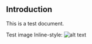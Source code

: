 ## Introduction

This is a test document.

Test image
Inline-style: 
![alt text](https://github.com/cenong/puzzler/tree/master/media/persona.png "Name")